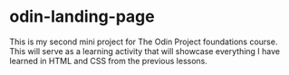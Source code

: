 # odin-landing-page
This is my second mini project for The Odin Project foundations course. This will serve as a learning activity that will showcase everything I have learned in HTML and CSS from the previous lessons.